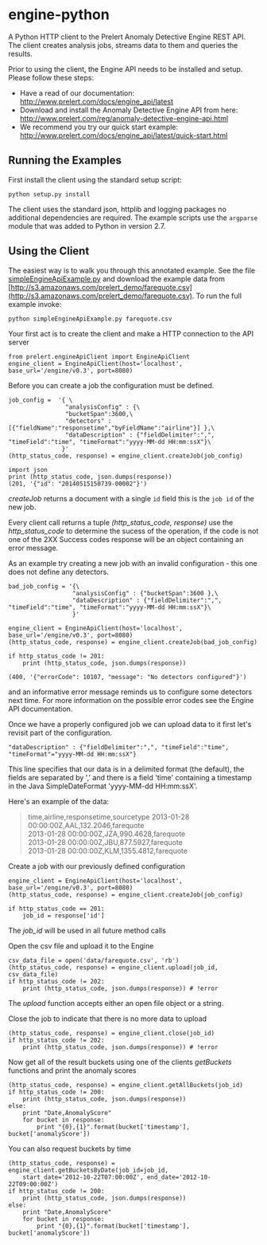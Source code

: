 engine-python
=============

A Python HTTP client to the Prelert Anomaly Detective Engine REST API. The client creates analysis jobs, streams data to them and queries the results.

Prior to using the client, the Engine API needs to be installed and setup. Please follow these steps:

- Have a read of our documentation: http://www.prelert.com/docs/engine_api/latest
- Download and install the Anomaly Detective Engine API from here: http://www.prelert.com/reg/anomaly-detective-engine-api.html
- We recommend you try our quick start example: http://www.prelert.com/docs/engine_api/latest/quick-start.html

Running the Examples
---------------------
First install the client using the standard setup script:

    python setup.py install

The client uses the standard json, httplib and logging packages no additional
dependencies are required. The example scripts use the `argparse` module that
was added to Python in version 2.7.

Using the Client
-----------------
The easiest way is to walk you through this annotated example.
See the file [simpleEngineApiExample.py](simpleEngineApiExample.py) and download the example data
from  [http://s3.amazonaws.com/prelert_demo/farequote.csv](http://s3.amazonaws.com/prelert_demo/farequote.csv). To run the full example invoke:

    python simpleEngineApiExample.py farequote.csv

Your first act is to create the client and make a HTTP connection to the API server

    from prelert.engineApiClient import EngineApiClient
    engine_client = EngineApiClient(host='localhost', base_url='/engine/v0.3', port=8080)

Before you can create a job the configuration must be defined.

    job_config =  '{ \
                    "analysisConfig" : {\
                    "bucketSpan":3600,\
                    "detectors" :[{"fieldName":"responsetime","byFieldName":"airline"}] },\
                    "dataDescription" : {"fieldDelimiter":",", "timeField":"time", "timeFormat":"yyyy-MM-dd HH:mm:ssX"}\
                   }'
    (http_status_code, response) = engine_client.createJob(job_config)

    import json
    print (http_status_code, json.dumps(response))
    (201, '{"id": "20140515150739-00002"}')

*createJob* returns a document with a single `id` field this is the `job id` of the new job.

Every client call returns a tuple *(http_status_code, response)* use the *http_status_code*
to determine the sucess of the operation, if the code is not one of the 2XX Success codes
response will be an object containing an error message.

As an example try creating a new job with an invalid configuration - this one does not define 
any detectors.

    bad_job_config = '{\
                      "analysisConfig" : {"bucketSpan":3600 },\
                      "dataDescription" : {"fieldDelimiter":",", "timeField":"time", "timeFormat":"yyyy-MM-dd HH:mm:ssX"}\
                      }'

    engine_client = EngineApiClient(host='localhost', base_url='/engine/v0.3', port=8080)
    (http_status_code, response) = engine_client.createJob(bad_job_config)

    if http_status_code != 201:
        print (http_status_code, json.dumps(response))
    
    (400, '{"errorCode": 10107, "message": "No detectors configured"}')

and an informative error message reminds us to configure some detectors next time.
For more information on the possible error codes see the Engine API documentation.

Once we have a properly configured job we can upload data to it first let's revisit part of
the configuration.
    
    "dataDescription" : {"fieldDelimiter":",", "timeField":"time", "timeFormat"="yyyy-MM-dd HH:mm:ssX"}

This line specifies that our data is in a delimited format (the default), the fields are
separated by ',' and there is a field 'time' containing a timestamp in the Java SimpleDateFormat 
'yyyy-MM-dd HH:mm:ssX'.

Here's an example of the data:
> time,airline,responsetime,sourcetype
> 2013-01-28 00:00:00Z,AAL,132.2046,farequote  
> 2013-01-28 00:00:00Z,JZA,990.4628,farequote  
> 2013-01-28 00:00:00Z,JBU,877.5927,farequote  
> 2013-01-28 00:00:00Z,KLM,1355.4812,farequote  

Create a job with our previously defined configuration   

    engine_client = EngineApiClient(host='localhost', base_url='/engine/v0.3', port=8080)  
    (http_status_code, response) = engine_client.createJob(job_config)  

    if http_status_code == 201:
        job_id = response['id']


The *job_id* will be used in all future method calls

Open the csv file and upload it to the Engine

    csv_data_file = open('data/farequote.csv', 'rb')
    (http_status_code, response) = engine_client.upload(job_id, csv_data_file)
    if http_status_code != 202:
        print (http_status_code, json.dumps(response)) # !error

The *upload* function accepts either an open file object or a string.

Close the job to indicate that there is no more data to upload

    (http_status_code, response) = engine_client.close(job_id)
    if http_status_code != 202:
        print (http_status_code, json.dumps(response)) # !error

Now get all of the result buckets using one of the clients _getBuckets_ functions and 
print the anomaly scores

    (http_status_code, response) = engine_client.getAllBuckets(job_id)
    if http_status_code != 200:
        print (http_status_code, json.dumps(response))
    else:
        print "Date,AnomalyScore"
        for bucket in response:                                
            print "{0},{1}".format(bucket['timestamp'], bucket['anomalyScore']) 

You can also request buckets by time

    (http_status_code, response) = engine_client.getBucketsByDate(job_id=job_id,
        start_date='2012-10-22T07:00:00Z', end_date='2012-10-22T09:00:00Z')
    if http_status_code != 200:
        print (http_status_code, json.dumps(response))
    else:
        print "Date,AnomalyScore"
        for bucket in response:                                
            print "{0},{1}".format(bucket['timestamp'], bucket['anomalyScore'])  

